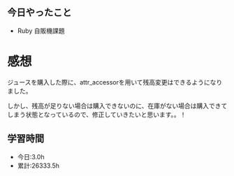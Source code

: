 ## 今日やったこと
- Ruby 自販機課題 
 
# 感想
ジュースを購入した際に、attr_accessorを用いて残高変更はできるようになりました。

しかし、残高が足りない場合は購入できないのに、在庫がない場合は購入できてしまう状態となっているので、修正していきたいと思います。。！

## 学習時間
- 今日:3.0h
- 累計:26333.5h
